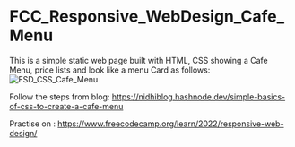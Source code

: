 # FCC_Responsive_WebDesign_Cafe_Menu
This is a simple static web page built with HTML, CSS showing a Cafe Menu, price lists and look like a menu Card as follows:
![FSD_CSS_Cafe_Menu](https://github.com/Sriinidhi/FCC_Responsive_WebDesign_Cafe_Menu/assets/102644860/53170d87-4f2f-41f8-924e-499bfa4ffa09)

Follow the steps from blog: https://nidhiblog.hashnode.dev/simple-basics-of-css-to-create-a-cafe-menu

Practise on : https://www.freecodecamp.org/learn/2022/responsive-web-design/
